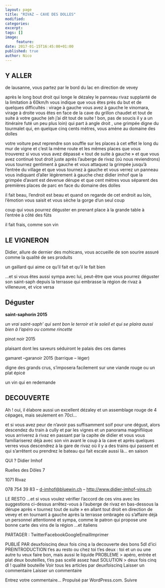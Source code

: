 ```yaml
---
layout: page
title: "RIVAZ – CAVE DES DOLLES"
modified:
categories:
excerpt:
tags: []
image:
     feature:
date: 2017-01-15T16:45:00+01:00
published: true
author: Nico
---
```


<!--
Publié le 15 janvier 2017
RIVAZ – CAVE DES DOLLES
-->


## Y ALLER

de lausanne, vous partez par le bord du lac en direction de vevey

après le long bout droit qui longe le dézaley le panneau rivaz supplanté de la limitation à 60km/h vous indique que vous êtes près du but et de quelques difficultés : virage à gauche vous avez à gauche le vinomara, virage à droite vous êtes en face de la cave du grillon chaudet et tout de suite à votre gauche (eh j’ai dit tout de suite ! bon, pas de soucis il y a un itinéraire futé un peu plus loin) qui part à angle droit , une grimpée digne du tourmalet qui, en quelque cinq cents mètres, vous amène au domaine des dolles

votre voiture peut reprendre son souffle sur les places à cet effet le long du mur de vigne et c’est la même route et les mêmes places que vous trouverez si vous vous avez dépassé « tout de suite à gauche » et que vous avez continué tout droit juste après l’auberge de rivaz (où nous reviendrons) vous tournez gentiment à gauche et vous attaquez la grimpée jusqu’à l’entrée du village et que vous tournez à gauche et vous verrez un panneau vous indiquant d’aller légèrement à gauche chez didier imhof que la grimpée d’avant est devenue dérupe et que cent mètres vous séparent des premières places de parc en face du domaine des dolles

il fait beau, l’endroit est beau et quand on regarde de cet endroit au loin, l’émotion vous saisit et vous sèche la gorge d’un seul coup

coup qui vous pourrez déguster en prenant place à la grande table à l’entrée à côté des fûts

il fait frais, comme son vin

## LE VIGNERON

Didier, allure de dernier des mohicans, vous accueille de son sourire assuré comme la qualité de ses produits

un gaillard qui aime ce qu’il fait et qu’il le fait bien

…et si vous êtes aussi sympa avec lui, peut-être que vous pourrez déguster son saint-saph depuis la terrasse qui embrasse la région de rivaz à villeneuve, et vice versa

## Déguster

**saint-saphorin 2015**

*un vrai saint-saph’ qui sent bon le terroir et le soleil et qui se plaira aussi bien à l’apéro ou comme rincette*

pinot noir 2015

plaisant dont les saveurs séduiront le palais des ces dames

gamaret –garanoir 2015 (barrique – léger)

digne des grands crus, s’imposera facilement sur une viande rouge ou un plat épicé

un             vin qui en redemande











## DECOUVERTE

Ah ! oui, il élabore aussi un excellent dézaley et un assemblage rouge de 4 cépages, mais seulement en 70cl…

et si vous avez peur de n’avoir pas suffisamment soif pour une dégust, alors descendez du train à cully et par les vignes et un panorama magnifiiique vous arriverez à rivaz en passant par la capite de didier et vous vous familiariserez déjà avec son vin avant le coup à la cave et après quelques verres vous descendrez à la gare de rivaz où il y a des trains qui passent et qui s’arrêtent ou prendrez le bateau qui fait escale aussi là… en saison

QUI ?
Didier Imhof

Ruelles des Dôles 7

1071 Rivaz

078 754 39 83 – d-imhof@bluewin.ch – http://www.didier-imhof-vins.ch



LE RESTO
…et si vous voulez vérifier l’accord de ces vins avec les suggestions ci-dessus arrêtez-vous à l’auberge de rivaz en bas-dessous la dérupe après « tournez tout de suite » en allant tout droit en direction de vevey et en tournant à gauche après la terrasse ombragée où s’affaire déjà un personnel attentionné et sympa, comme le patron qui propose une bonne carte des vins de la région …et italiens

PARTAGER :
TwitterFacebookGoogleEmailImprimer


PUBLIÉ PAR
deuxfoiscinq
deux fois cinq a la decouverte des bons 5dl d’ici PREINTRODUCTION t’es au resto ou chez toi t’es deux : toi et un ou une autre tu veux faire bon, mais aussi le liquide PROBLEME > apéro, entrée et plat deux bouteilles, t’es pas scellé assez haut SOLUTION > deux fois cinq dl ! qualité bouteille	Voir tous les articles par deuxfoiscinq
Laisser un commentaire
Laisser un commentaire

Entrez votre commentaire...
Propulsé par WordPress.com.
Suivre
